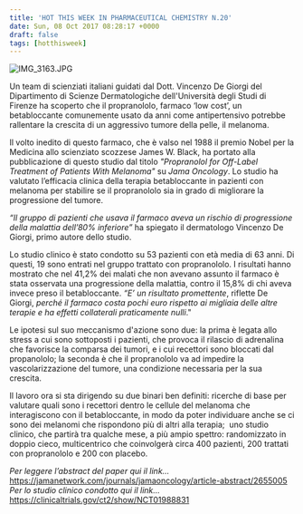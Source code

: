 ```yaml
---
title: 'HOT THIS WEEK IN PHARMACEUTICAL CHEMISTRY N.20'
date: Sun, 08 Oct 2017 08:28:17 +0000
draft: false
tags: [hotthisweek]
---
```


![IMG_3163.JPG](https://silviavernotico.files.wordpress.com/2017/10/img_3163.jpg?w=344)

Un team di scienziati italiani guidati dal Dott. Vincenzo De Giorgi del Dipartimento di Scienze Dermatologiche dell'Università degli Studi di Firenze ha scoperto che il propranololo, farmaco ‘low cost’, un betabloccante comunemente usato da anni come antipertensivo potrebbe rallentare la crescita di un aggressivo tumore della pelle, il melanoma.

Il volto inedito di questo farmaco, che è valso nel 1988 il premio Nobel per la Medicina allo scienziato scozzese James W. Black, ha portato alla pubblicazione di questo studio dal titolo _"Propranolol for Off-Label Treatment of Patients With Melanoma"_ su _Jama Oncology_. Lo studio ha valutato l’efficacia clinica della terapia betabloccante in pazienti con melanoma per stabilire se il propranololo sia in grado di migliorare la progressione del tumore.

_“Il gruppo di pazienti che usava il farmaco aveva un rischio di progressione della malattia dell’80% inferiore”_ ha spiegato il dermatologo Vincenzo De Giorgi, primo autore dello studio.

Lo studio clinico è stato condotto su 53 pazienti con età media di 63 anni. Di questi, 19 sono entrati nel gruppo trattato con propranololo. I risultati hanno mostrato che nel 41,2% dei malati che non avevano assunto il farmaco è stata osservata una progressione della malattia, contro il 15,8% di chi aveva invece preso il betabloccante. _“E’ un risultato promettente_, riflette De Giorgi, _perché il farmaco costa pochi euro rispetto ai migliaia delle altre terapie e ha effetti collaterali praticamente nulli_."

Le ipotesi sul suo meccanismo d'azione sono due: la prima è legata allo stress a cui sono sottoposti i pazienti, che provoca il rilascio di adrenalina che favorisce la comparsa dei tumori, e i cui recettori sono bloccati dal propanololo; la seconda è che il propranololo va ad impedire la vascolarizzazione del tumore, una condizione necessaria per la sua crescita.

Il lavoro ora si sta dirigendo su due binari ben definiti: ricerche di base per valutare quali sono i recettori dentro le cellule del melanoma che interagiscono con il betabloccante, in modo da poter individuare anche se ci sono dei melanomi che rispondono più di altri alla terapia;  uno studio clinico, che partirà tra qualche mese, a più ampio spettro: randomizzato in doppio cieco, multicentrico che coinvolgerà circa 400 pazienti, 200 trattati con propranololo e 200 con placebo.

_Per leggere l’abstract del paper qui il link…_ https://jamanetwork.com/journals/jamaoncology/article-abstract/2655005 _Per lo studio clinico condotto qui il link…_ https://clinicaltrials.gov/ct2/show/NCT01988831